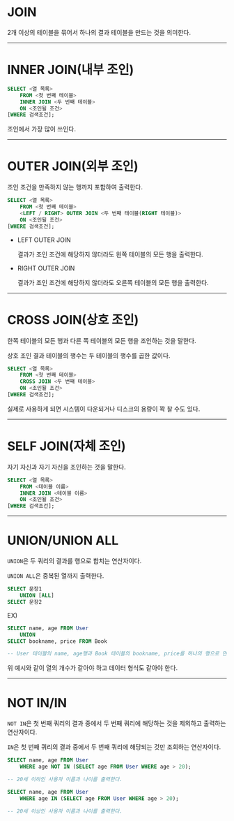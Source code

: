 # JOIN

2개 이상의 테이블을 묶어서 하나의 결과 테이블을 만드는 것을 의미한다.

---

# INNER JOIN(내부 조인)

```sql
SELECT <열 목록>
	FROM <첫 번째 테이블>
	INNER JOIN <두 번째 테이블>
	ON <조인될 조건>
[WHERE 검색조건];
```

조인에서 가장 많이 쓰인다.

---

# OUTER JOIN(외부 조인)

조인 조건을 만족하지 않는 행까지 포함하여 출력한다.

```sql
SELECT <열 목록>
	FROM <첫 번째 테이블>
	<LEFT / RIGHT> OUTER JOIN <두 번째 테이블(RIGHT 테이블)>
	ON <조인될 조건>
[WHERE 검색조건];
```

- LEFT OUTER JOIN

  결과가 조인 조건에 해당하지 않더라도 왼쪽 테이블의 모든 행을 출력한다.

- RIGHT OUTER JOIN

  결과가 조인 조건에 해당하지 않더라도 오른쪽 테이블의 모든 행을 출력한다.

---

# CROSS JOIN(상호 조인)

한쪽 테이블의 모든 행과 다른 쪽 테이블의 모든 행을 조인하는 것을 말한다.

상호 조인 결과 테이블의 행수는 두 테이블의 행수를 곱한 값이다.

```sql
SELECT <열 목록>
	FROM <첫 번째 테이블>
	CROSS JOIN <두 번째 테이블>
	ON <조인될 조건>
[WHERE 검색조건];
```

실제로 사용하게 되면 시스템이 다운되거나 디스크의 용량이 꽉 찰 수도 있다.

---

# SELF JOIN(자체 조인)

자기 자신과 자기 자신을 조인하는 것을 말한다.

```sql
SELECT <열 목록>
	FROM <테이블 이름>
	INNER JOIN <테이블 이름>
	ON <조인될 조건>
[WHERE 검색조건];
```

---

# UNION/UNION ALL

`UNION`은 두 쿼리의 결과를 행으로 합치는 연산자이다.

`UNION ALL`은 중복된 열까지 출력한다.

```sql
SELECT 문장1
	UNION [ALL]
SELECT 문장2
```

EX)

```sql
SELECT name, age FROM User
	UNION
SELECT bookname, price FROM Book

-- User 테이블의 name, age행과 Book 테이블의 bookname, price를 하나의 행으로 만든다.
```

위 예시와 같이 열의 개수가 같아야 하고 데이터 형식도 같아야 한다.

---

# NOT IN/IN

`NOT IN`은 첫 번째 쿼리의 결과 중에서 두 번째 쿼리에 해당하는 것을 제외하고 출력하는 연산자이다.

`IN`은 첫 번째 쿼리의 결과 중에서 두 번째 쿼리에 해당되는 것만 조회하는 연산자이다.

```sql
SELECT name, age FROM User
	WHERE age NOT IN (SELECT age FROM User WHERE age > 20);

-- 20세 이하인 사용자 이름과 나이를 출력한다.
```

```sql
SELECT name, age FROM User
	WHERE age IN (SELECT age FROM User WHERE age > 20);

-- 20세 이상인 사용자 이름과 나이를 출력한다.
```
